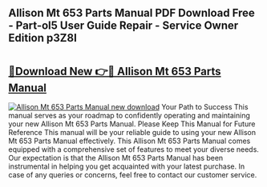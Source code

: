 ## Allison Mt 653 Parts Manual PDF Download Free - Part-ol5 User Guide Repair - Service Owner Edition p3Z8I

# <h2><a href="http://bc64382.oget.top/?id=Allison+Mt+653+Parts+Manual">🔗Download New 👉🔴 Allison Mt 653 Parts Manual</a></h2>

[![Allison Mt 653 Parts Manual new download](https://i.imgur.com/5g1atiW.png)](http://bc64382.oget.top/?id=Allison+Mt+653+Parts+Manual)
Your Path to Success This manual serves as your roadmap to confidently operating and maintaining your new Allison Mt 653 Parts Manual. Please Keep This Manual for Future Reference This manual will be your reliable guide to using your new Allison Mt 653 Parts Manual effectively. This Allison Mt 653 Parts Manual comes equipped with a comprehensive set of features to meet your diverse needs. Our expectation is that the Allison Mt 653 Parts Manual has been instrumental in helping you get acquainted with your latest purchase. In case of any queries or concerns, feel free to contact our customer service.
